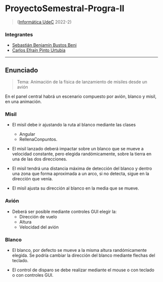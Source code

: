 # ProyectoSemestral-Progra-II

> ([Informática UdeC](https://fi.udec.cl/pregrado/ingenieria-civil-informatica/) 2022-2)

### Integrantes
- [Sebastián Benjamín Bustos Beni](https://github.com/sebasinmas)
- [Carlos Efraín Pinto Urtubia](https://github.com/CxrlosKenobi)

---

## Enunciado

> Tema: Animación de la física de lanzamiento de misiles desde un avión

En el panel central habrá un escenario compuesto por avión, blanco y misil, en una animación.

### Misil
- El misil debe ir ajustando la ruta al blanco mediante las clases
  - Angular
  - RellenaConpuntos.

- El misil lanzado deberá impactar sobre un blanco que se mueve a velocidad constante, pero elegida randómicamente, sobre la tierra en una de las dos direcciones.

- El misil tendrá una distancia máxima de detección del blanco y dentro una zona que forma aproximada a un arco, si no detecta, sigue en la dirección que venía.

- El misil ajusta su dirección al blanco en la media que se mueve.

### Avión
- Deberá ser posible mediante controles GUI elegir la:
  - Dirección de vuelo
  - Altura
  - Velocidad del avión

### Blanco
- El blanco, por defecto se mueve a la misma altura randómicamente elegida. Se podría cambiar la dirección del blanco mediante flechas del teclado. 

- El control de disparo se debe realizar mediante el mouse o con teclado o con controles GUI.


